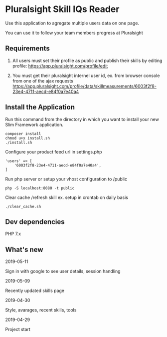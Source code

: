 # Pluralsight Skill IQs Reader

Use this application to agregate multiple users data on one page. 
 
You can use it to follow your team members progress at Pluralsight

## Requirements

1) All users must set their profile as public and publish their skills by editing profile:
https://app.pluralsight.com/profile/edit 

2) You must get their pluralsight internel user id, ex. from browser console from one of the ajax requests
https://app.pluralsight.com/profile/data/skillmeasurements/6003f2f8-23e4-4711-aecd-e84f0a7e40a4

## Install the Application

Run this command from the directory in which you want to install your new Slim Framework application.

    composer install
    chmod u+x install.sh
    ./install.sh

Configure your product feed url in settings.php
    
    'users' => [
        '6003f2f8-23e4-4711-aecd-e84f0a7e40a4',
    ]

Run php server or setup your vhost configuration to /public
    
    php -S localhost:8080 -t public
   
Clear cache /refresh skill ex. setup in crontab on daily basis
    
    ./clear_cache.sh

   
## Dev dependencies
PHP 7.x
   
## What's new
2019-05-11 

Sign in with google to see user details, session handling

2019-05-09 

Recently updated skills page

2019-04-30 

Style, avarages, recent skills, tools

2019-04-29 

Project start


